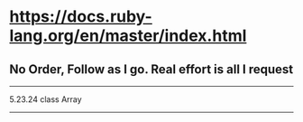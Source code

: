 # https://docs.ruby-lang.org/en/master/index.html

## No Order, Follow as I go. Real effort is all I request

---
5.23.24
class Array

--- 